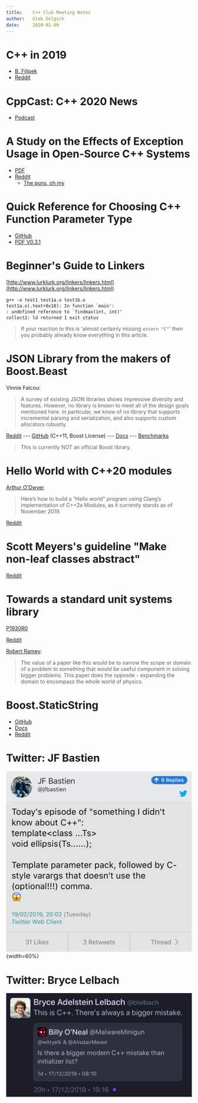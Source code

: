 ```yaml
---
title:    C++ Club Meeting Notes
author:   Gleb Dolgich
date:     2020-01-09
---
```


# C++ in 2019

* [B. Filipek](https://www.bfilipek.com/2019/12/cpp-status-2019.html)
* [Reddit](https://www.reddit.com/r/cpp/comments/ei0zut/c_at_the_end_of_2019/)

# CppCast: C++ 2020 News

* [Podcast](https://cppcast.com/cpp-2020-news/)

# A Study on the Effects of Exception Usage in Open-Source C++ Systems

* [PDF](https://plg.uwaterloo.ca/~migod/papers/2019/scam19.pdf)
* [Reddit](https://www.reddit.com/r/cpp/comments/ed2tpp/pdf_a_study_on_the_effects_of_exception_usage_in/)
    * [The puns, oh my](https://www.reddit.com/r/cpp/comments/ed2tpp/pdf_a_study_on_the_effects_of_exception_usage_in/fbffwp1?utm_source=share&utm_medium=web2x)

# Quick Reference for Choosing C++ Function Parameter Type

* [GitHub](https://github.com/legends2k/cpp-param-ref)
* [PDF V0.3.1](https://github.com/legends2k/cpp-param-ref/releases/download/v0.3.1/cpp_param_ref.pdf)

# Beginner's Guide to Linkers

[http://www.lurklurk.org/linkers/linkers.html](http://www.lurklurk.org/linkers/linkers.html)

```shell
g++ -o test1 test1a.o test1b.o
test1a.o(.text+0x18): In function `main':
: undefined reference to `findmax(int, int)'
collect2: ld returned 1 exit status
```

> If your reaction to this is 'almost certainly missing `extern "C"`' then you probably already know everything in this article.

# JSON Library from the makers of Boost.Beast

Vinnie Falcou:

> A survey of existing JSON libraries shows impressive diversity and features. However, no library is known to meet all of the design goals mentioned here. In particular, we know of no library that supports incremental parsing and serialization, and also supports custom allocators robustly.

[Reddit](https://www.reddit.com/r/cpp/comments/e42ovz/new_json_library_from_the_makers_of_boostbeast/) --- [GitHub](https://github.com/vinniefalco/json/) (C++11, Boost License) --- [Docs](http://vinniefalco.github.io/doc/json/index.html) --- [Benchmarks](http://vinniefalco.github.io/doc/json/json/benchmarks.html)

> This is currently NOT an official Boost library.

# Hello World with C++20 modules

[Arthur O'Dwyer](https://quuxplusone.github.io/blog/2019/11/07/modular-hello-world/)

> Here’s how to build a “Hello world” program using Clang’s implementation of C++2a Modules, as it currently stands as of November 2019.

[Reddit](https://www.reddit.com/r/cpp/comments/dtbqe9/hello_world_with_c2a_modules/)

# Scott Meyers's guideline "Make non-leaf classes abstract"

[Reddit](https://www.reddit.com/r/cpp/comments/dz26kd/should_we_reevaluate_scott_meyerss_guideline_make/)

# Towards a standard unit systems library

[P1930R0](http://www.open-std.org/jtc1/sc22/wg21/docs/papers/2019/p1930r0.pdf)

[Reddit](https://www.reddit.com/r/cpp/comments/dpmsfg/towards_a_standard_unit_systems_library/)

[Robert Ramey](https://www.reddit.com/r/cpp/comments/dpmsfg/towards_a_standard_unit_systems_library/f5xh1oe?utm_source=share&utm_medium=web2x):

> The value of a paper like this would be to narrow the scope or domain of a problem to something that would be useful component in solving bigger problems. This paper does the opposite - expanding the domain to encompass the whole world of physics.

# Boost.StaticString

* [GitHub](https://github.com/18/static_string)
* [Docs](https://18.github.io/doc/fixed_string/)
* [Reddit](https://www.reddit.com/r/cpp/comments/eb80ri/boostfixedstring_now_booststaticstring_has_been/)

# Twitter: JF Bastien

![](img/jfbastien-ellipsis.png){width=60%}

# Twitter: Bryce Lelbach

![](img/bigger-mistake.jpeg)
